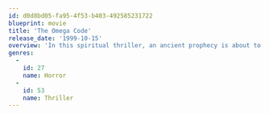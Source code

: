 ```yaml
---
id: d0d8bd05-fa95-4f53-b403-492585231722
blueprint: movie
title: 'The Omega Code'
release_date: '1999-10-15'
overview: 'In this spiritual thriller, an ancient prophecy is about to be fulfilled as a secret code brings the world to the edge of Apocalypse. Gillen Lane (Casper Van Dien) is a expert on theology and mythology who has gained international fame as a motivational speaker.'
genres:
  -
    id: 27
    name: Horror
  -
    id: 53
    name: Thriller
---
```

